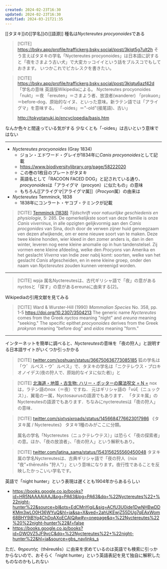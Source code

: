 ```yaml
---
created: 2024-02-23T16:30
updated: 2024-02-23T16:30
modified: 2024-03-21T21:35
---
```


[[タヌキ]]の[[学名]]の[[語源]]
種名は*Nyctereutes procyonoides*である

> [!CITE] https://bsky.app/profile/traffickerg.bsky.social/post/3klqt5g7ult2h
> そう言えばタヌキの学名「Nyctereutes procyonoides」は日本語に訳すると「夜をさまよう古い犬」で大変カッコイイという話をブルスコでもしておきます。 いつかこれでピカレスクを書きたい。

> [!CITE] https://bsky.app/profile/traffickerg.bsky.social/post/3klqtu6azf42d
> 「学名の意味
英語版Wikipediaによる。
Nyctereutes procyonoides
「nukt」＝夜
「ereuten」＝さまよう者、放浪者(wanderer)
「prokuon」＝before-dog、原始的なイヌ、といった意味。新ラテン語では「アライグマ」を意味する。
「-oides」＝"-old"(接尾語)、古い」
>
> http://tokyotanuki.jp/encyclopedia/basis.htm

なんか色々と間違っている気がする
少なくとも「-oides」は古いという意味ではない

---

- *Nyctereutes procyonoides* (Gray  1834)
	- ジョン・エドワード・グレイが1834年に*Canis  procyonoides*として記載
	- https://www.biodiversitylibrary.org/page/58222020
	- この巻の1枚目のプレートがタヌキ
	- 英語名として「RACOON FACED DOG」と記されている通り、*procyonoides*は「アライグマ（procyon）に似たもの」の意味
	- もちろん[[アライグマ|アライグマ属]]（*Procyon*属）の由来は
- *Nyctereutes* Temminck, 1838
	-  1838年にコンラート・ヤコブ・テミンクが記載

> [!CITE] [Temminck (1838)](https://www.biodiversitylibrary.org/page/13475079)  *Tijdschrift voor natuurlijke geschiedenis en physiologie*, 5: 285.
> De opmerkelijkste soort van deze familie is onze *Canis viverrinus*, in alle opzigten gelijkvormig aan den *Canis procgonides* van Sina, doch door de verwen zijner huid genoegzaam ven dezen afwijkende, om er eene nieuwe soort van te maken. Deze twee kleine honden, wier kleed in den zomer anders is, dan in den winter, leveren nog eene kleine anomalie op in hun tandenstelsel. Zij vormen eene kleine afdeeling, welke den *Procyons* van Amerika en het geslacht *Viverra* van Indie zeer nabij komt: soorten, welke van het geslacht *Canis* afgescheiden, en in eene kleine groep, onder den naam van *Nyctereutes* zouden kunnen vereenigd worden.


---

> [!CITE] wpja
> 属名Nyctereutesは、古代ギリシャ語で「夜」の意があるnyctosと「探す」の意があるereunaに由来する[2]。

Wikipediaの引用文献を見てみる

> [!CITE] Ward & Wurster-Hill (1990) *Mammalian Species* No. 358, pp. 1-5 https://doi.org/10.2307/3504213
> The generic name *Nyctereutes* comes from the Greek *nyctos* meaning "night" and *ereuna* meaning "seeking." The specific epithet *procyonoides* derives from the Greek *prokyron* meaning "before dog" and *eidos* meaning "form."

---

インターネットを簡単に調べると、*Nyctereutes*の意味を「夜の狩人」と説明する日本語サイトがいくつか引っかかる

> [!CITE] [twitter.com/soshuan/status/366750636773085185](https://twitter.com/soshuan/status/366750636773085185)
> 狐の学名は「ウ゛ルペス・ウ゛ルペス」で、タヌキの学名は「ニクテレウス・プロキオノイデス(夜の狩人で、原始的なイヌに似た者)」と

> [!CITE] [北海道・地質・古生物: ハリー・ポッターの魔法呪文 = N =](https://borealoarctos.blogspot.com/2014/09/n.html)
> noxは，ラテン語のnox（＝夜）ですね．
> 元はギリシャ語の「νύξ（ニュックス）」．翼竜の一属，Nyctosaurusの語源でもあります．
> 「タヌキ属」のNyctereutesの語源でもあります．ちなみにnyctereutesは「夜の狩人」の意味．

> [!CITE] [twitter.com/sixtysixroads/status/1456684776623017986](https://twitter.com/sixtysixroads/status/1456684776623017986)
> 《タヌキ属 / Nyctereutes》
> タヌキ1種のみがここに分類。
> 
> 属名の学名「Nyctereutes（ニュクテレウテス）」は恐らく「夜の探索者」の意。ほか、「夜の放浪者」、「夜の狩人」という解釈もあり。

> [!CITE] [twitter.com/latina\_sama/status/1543156255560450048](https://twitter.com/latina_sama/status/1543156255560450048)
> タヌキ属の学名Nyctereutesは、古典ギリシャ語で「夜の狩人（núx "夜"+thēreutḗs "狩人"）」という意味になります。夜行性であることを反映したかっこいい学名です。

英語で「night hunter」という表現は遅くとも1904年からあるらしい
- https://books.google.co.jp/books?id=HR5NAAAAIAAJ&pg=PA63&lpg=PA63&dq=%22Nyctereutes%22+%22night-hunter%22&source=bl&ots=EdCMnYigiL&sig=ACfU3U0ide1DwNHBwDDKMm3wLO0H36WYuQ&hl=ja&sa=X&ved=2ahUKEwjZ55DUg7qEAxWom68BHY9iBYg4ChDoAXoECAIQAw#v=onepage&q=%22Nyctereutes%22%20%22night-hunter%22&f=false
- https://books.google.co.jp/books?id=DWOVZ5JF9vcC&dq=%22Nyctereutes%22+%22night-hunter%22&hl=ja&source=gbs_navlinks_s

ただ、θηρευτής（thēreutḗs）に由来を求めているのは英語でも検索に引っかからないので、おそらく「night hunter」という英語表記を見て独自に解釈したものなのかもしれない

